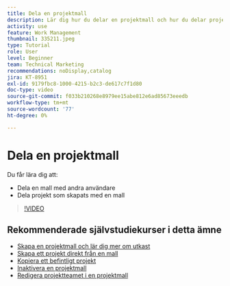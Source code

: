 ```yaml
---
title: Dela en projektmall
description: Lär dig hur du delar en projektmall och hur du delar projekt som skapats från en mall.
activity: use
feature: Work Management
thumbnail: 335211.jpeg
type: Tutorial
role: User
level: Beginner
team: Technical Marketing
recommendations: noDisplay,catalog
jira: KT-8951
exl-id: 9179fbc8-1000-4215-b2c3-de617c7f1d80
doc-type: video
source-git-commit: f033b210268e8979ee15abe812e6ad85673eeedb
workflow-type: tm+mt
source-wordcount: '77'
ht-degree: 0%

---
```


# Dela en projektmall

Du får lära dig att:

* Dela en mall med andra användare
* Dela projekt som skapats med en mall

>[!VIDEO](https://video.tv.adobe.com/v/335211/?quality=12&learn=on)

## Rekommenderade självstudiekurser i detta ämne

* [Skapa en projektmall och lär dig mer om utkast](/help/manage-work/create-and-manage-project-templates/create-a-project-template.md)
* [Skapa ett projekt direkt från en mall](/help/manage-work/create-and-manage-project-templates/create-a-project-directly-from-a-template.md)
* [Kopiera ett befintligt projekt](/help/manage-work/manage-projects/copy-an-existing-project.md)
* [Inaktivera en projektmall](/help/manage-work/create-and-manage-project-templates/deactivate-a-project-template.md)
* [Redigera projektteamet i en projektmall](/help/manage-work/create-and-manage-project-templates/edit-the-project-team-in-a-project-template.md)
